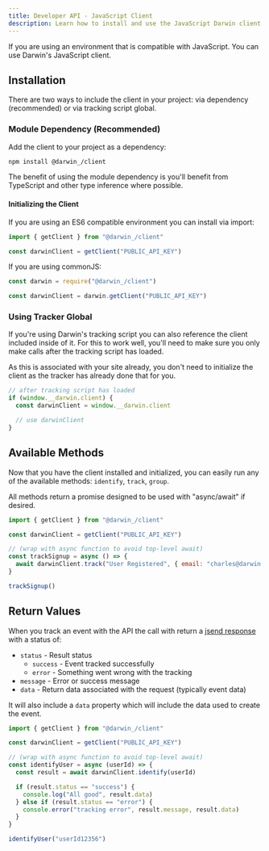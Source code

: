 ```yaml
---
title: Developer API - JavaScript Client
description: Learn how to install and use the JavaScript Darwin client
---
```


If you are using an environment that is compatible with JavaScript. You can use Darwin's JavaScript client.

## Installation

There are two ways to include the client in your project: via dependency (recommended) or via tracking script global.

### Module Dependency (Recommended)

Add the client to your project as a dependency:

```bash
npm install @darwin_/client
```

The benefit of using the module dependency is you'll benefit from TypeScript and other type inference where possible.

#### Initializing the Client

If you are using an ES6 compatible environment you can install via import:

```js
import { getClient } from "@darwin_/client"

const darwinClient = getClient("PUBLIC_API_KEY")
```

If you are using commonJS:

```js
const darwin = require("@darwin_/client")

const darwinClient = darwin.getClient("PUBLIC_API_KEY")
```

### Using Tracker Global

If you're using Darwin's tracking script you can also reference the client included inside of it. For this to work well, you'll need to make sure you only make calls after the tracking script has loaded.

As this is associated with your site already, you don't need to initialize the client as the tracker has already done that for you.

```js
// after tracking script has loaded
if (window.__darwin.client) {
  const darwinClient = window.__darwin.client

  // use darwinClient
}
```

## Available Methods

Now that you have the client installed and initialized, you can easily run any of the available methods: `identify`, `track`, `group`.

All methods return a promise designed to be used with "async/await" if desired.

```js
import { getClient } from "@darwin_/client"

const darwinClient = getClient("PUBLIC_API_KEY")

// (wrap with async function to avoid top-level await)
const trackSignup = async () => {
  await darwinClient.track("User Registered", { email: "charles@darwin.so" })
}

trackSignup()
```

## Return Values

When you track an event with the API the call with return a [jsend response](https://github.com/omniti-labs/jsend) with a status of:

- `status` - Result status
  - `success` - Event tracked successfully
  - `error` - Something went wrong with the tracking
- `message` - Error or success message
- `data` - Return data associated with the request (typically event data)

It will also include a `data` property which will include the data used to create the event.

```js
import { getClient } from "@darwin_/client"

const darwinClient = getClient("PUBLIC_API_KEY")

// (wrap with async function to avoid top-level await)
const identifyUser = async (userId) => {
  const result = await darwinClient.identify(userId)

  if (result.status == "success") {
    console.log("All good", result.data)
  } else if (result.status == "error") {
    console.error("tracking error", result.message, result.data)
  }
}

identifyUser("userId12356")
```

